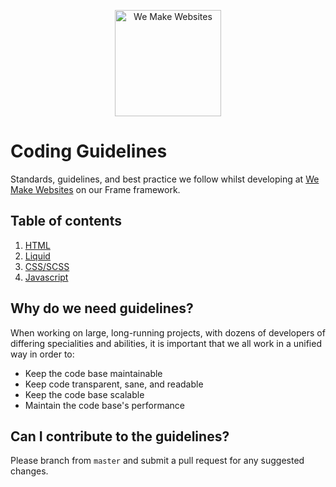 <p align="center"><img src="https://raw.githubusercontent.com/we-make-websites/wmw-coding-guidelines/master/assets/logo.png" alt="We Make Websites" width="170"></p>

# Coding Guidelines
Standards, guidelines, and best practice we follow whilst developing at [We Make Websites](https://wemakewebsites.com/) on our Frame framework.

## Table of contents

1. [HTML](html/README.md)
1. [Liquid](liquid/README.md)
1. [CSS/SCSS](css/README.md)
1. [Javascript](https://github.com/Shopify/javascript#import-javascript-from-shopify)

## Why do we need guidelines?

When working on large, long-running projects, with dozens of developers of differing specialities and abilities, it is important that we all work in a unified way in order to:

* Keep the code base maintainable
* Keep code transparent, sane, and readable
* Keep the code base scalable
* Maintain the code base's performance

## Can I contribute to the guidelines?

Please branch from `master` and submit a pull request for any suggested changes.